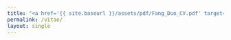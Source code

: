 ```yaml
---
title: "<a href='{{ site.baseurl }}/assets/pdf/Fang_Duo_CV.pdf' target='_blank'>Download My PDF</a>"
permalink: /vitae/
layout: single
---
```

